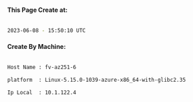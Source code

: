 
   
#### This Page Create at:

```bash

2023-06-08 - 15:50:10 UTC

```

#### Create By Machine:

```bash

Host Name : fv-az251-6

platform  : Linux-5.15.0-1039-azure-x86_64-with-glibc2.35

Ip Local  : 10.1.122.4

```

